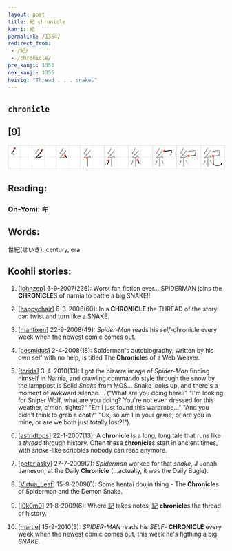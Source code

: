 ```yaml
---
layout: post
title: 紀 chronicle
kanji: 紀
permalink: /1354/
redirect_from:
 - /紀/
 - /chronicle/
pre_kanji: 1353
nex_kanji: 1355
heisig: "Thread . . . snake."
---
```


## `chronicle`

## [9]

<div class="stroke"><img src="../images/E7B480.png" /></div>

## Reading:

### On-Yomi: キ

## Words:

世紀(せいき): century, era

## Koohii stories:

1) [<a href="http://kanji.koohii.com/profile/johnzep">johnzep</a>] 6-9-2007(236): Worst fan fiction ever....SPIDERMAN joins the<strong> CHRONICLE</strong>S of narnia to battle a big SNAKE!! 

2) [<a href="http://kanji.koohii.com/profile/happychair">happychair</a>] 6-3-2006(60): In a<strong> CHRONICLE</strong> the THREAD of the story can twist and turn like a SNAKE. 

3) [<a href="http://kanji.koohii.com/profile/mantixen">mantixen</a>] 22-9-2008(49): <em>Spider-Man</em> reads his <em>self</em>-chronicle every week when the newest comic comes out. 

4) [<a href="http://kanji.koohii.com/profile/desmidus">desmidus</a>] 2-4-2008(18): Spiderman&#039;s autobiography, written by his own self with no help, is titled The<strong> Chronicle</strong>s of a Web Weaver. 

5) [<a href="http://kanji.koohii.com/profile/torida">torida</a>] 3-4-2010(13): I got the bizarre image of <em>Spider-Man</em> finding himself in Narnia, and crawling commando style through the snow by the lamppost is Solid <em>Snake</em> from MGS... Snake looks up, and there&#039;s a moment of awkward silence.... (&quot;What are you doing here?&quot; &quot;I&#039;m looking for Sniper Wolf, what are you doing? You&#039;re not even dressed for this weather, c&#039;mon, tights?&quot; &quot;Err I just found this wardrobe...&quot; &quot;And you didn&#039;t think to grab a coat?&quot; &quot;Ok, so am I in your game, or are you in mine, or are we both just totally lost?!&quot;). 

6) [<a href="http://kanji.koohii.com/profile/astridtops">astridtops</a>] 22-1-2007(13): A<strong> chronicle</strong> is a long, long tale that runs like a <em>thread</em> through history. Often these<strong> chronicle</strong>s start in ancient times, with <em>snake</em>-like scribbles nobody can read anymore. 

7) [<a href="http://kanji.koohii.com/profile/peterlasky">peterlasky</a>] 27-7-2009(7): <em>Spiderman</em> worked for that <em>snake</em>, J Jonah Jameson, at the Daily<strong> Chronicle</strong> (...actually, it was the Daily Bugle). 

8) [<a href="http://kanji.koohii.com/profile/Virtua_Leaf">Virtua_Leaf</a>] 15-9-2009(6): Some hentai doujin thing - The<strong> Chronicle</strong>s of Spiderman and the Demon Snake. 

9) [<a href="http://kanji.koohii.com/profile/j0k0m0">j0k0m0</a>] 21-8-2009(6): Where   <a href="http://jisho.org/kanji/details/記">記</a>   takes notes,   <a href="http://jisho.org/kanji/details/紀">紀</a>  <strong> chronicle</strong>s the thread of history. 

10) [<a href="http://kanji.koohii.com/profile/martie">martie</a>] 15-9-2010(3): <em>SPIDER-MAN</em> reads his <em>SELF</em>-<strong> CHRONICLE</strong> every week when the newest comic comes out, this week he&#039;s figthing a big <em>SNAKE</em>. 

